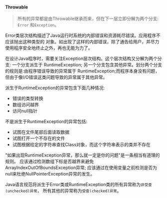 #### Throwable
> 所有的异常都是由Throwable继承而来，但在下一层立即分解为两个分支: `Error` 和`Exception`。

Error类层次结构描述了Java运行时系统的内部错误和资源耗尽错误。应用程序不应该抛出这种类型的
对象。如出现了这样的内部错误，除了通告给用户，并尽力使用程序安全地终止之外，再也无能为力了。

在设计Java程序时，需要关注Exception层次结构。这个层次结构又分解为两个分支: 一个分支派生于
RuntimeException; 另一个分支包含其他异常。划分两个分支的规则是:由程序错误导致的异常属于
RuntimeException;而程序本身没有问题，但由于像I/O错误这类问题导致的异常属于其他异常。

派生于RuntimeException的异常包含下面几种情况:
* 错误的类型转换
* 数组访问越界
* 访问null指针

不是派生于RuntimeException的异常包括:
* 试图在文件尾部后面读取数据
* 试图打开一个不存在的文件
* 试图根据给定的字符串查找Class对象，而这个字符串表示的类并不存在

"如果出现RuntimeException异常，那么就一定是你的问题"是一条相当有道理的规则。
应该通过检测数组下标是否越界来避免ArrayIndexOutOfBoundsException异常;
应该通过在使用变量之前检测是否为null来杜绝NullPointerException异常的发生。

Java语言规范将派生于Error类或RuntimeException类的所有异常称为`非受查(unchecked)异常`，
所有其他的异常称为`受查(checked)异常`。
